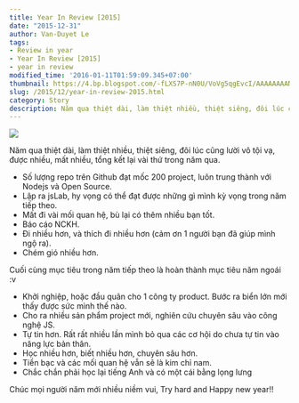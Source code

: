 ```yaml
---
title: Year In Review [2015]
date: "2015-12-31"
author: Van-Duyet Le
tags:
- Review in year
- Year In Review [2015]
- year in review
modified_time: '2016-01-11T01:59:09.345+07:00'
thumbnail: https://4.bp.blogspot.com/-fLXS7P-nN0U/VoVg5qgEvcI/AAAAAAAANpQ/y3PC7LaWdj4/s1600/2016-Season_trailerstill.gif
slug: /2015/12/year-in-review-2015.html
category: Story
description: Năm qua thiệt dài, làm thiệt nhiều, thiệt siêng, đôi lúc cũng lười vô tội vạ, được nhiều, mất nhiều, tổng kết lại vài thứ trong năm qua.
---
```


[![](https://4.bp.blogspot.com/-fLXS7P-nN0U/VoVg5qgEvcI/AAAAAAAANpQ/y3PC7LaWdj4/s1600/2016-Season_trailerstill.gif)](https://blog.duyet.net/2015/12/year-in-review-2015.html)

Năm qua thiệt dài, làm thiệt nhiều, thiệt siêng, đôi lúc cũng lười vô tội vạ, được nhiều, mất nhiều, tổng kết lại vài thứ trong năm qua.

- Số lượng repo trên Github đạt mốc 200 project, luôn trung thành với Nodejs và Open Source.
- Lập ra jsLab, hy vọng có thể đạt được những gì mình kỳ vọng trong năm tiếp theo.
- Mất đi vài mối quan hệ, bù lại có thêm nhiều bạn tốt.
- Báo cáo NCKH.
- Đi nhiều hơn, và thích đi nhiều hơn (cảm ơn 1 người bạn đã giúp mình ngộ ra).
- Chém gió nhiều hơn.

Cuối cùng mục tiêu trong năm tiếp theo là hoàn thành mục tiêu năm ngoái :v

- Khởi nghiệp, hoặc đầu quân cho 1 công ty product. Bước ra biển lớn mới thấy được sức mình thế nào.
- Cho ra nhiều sản phẩm project mới, nghiên cứu chuyên sâu vào công nghệ JS.
- Tự tin hơn. Rất rất nhiều lần mình bỏ qua các cơ hội do chưa tự tin vào năng lực bản thân.
- Học nhiều hơn, biết nhiều hơn, chuyên sâu hơn. 
- Tiền bạc và các mối quan hệ vẫn sẽ là kim chỉ nam.
- Chắc chắn phải học lại tiếng Anh và có một cái bằng lọng lưng

Chúc mọi người năm mới nhiều niềm vui, Try hard and Happy new year!! 
